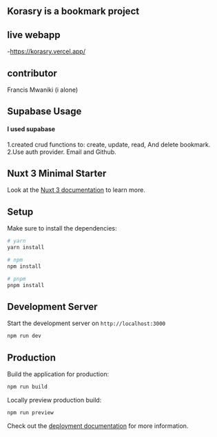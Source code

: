 ## Korasry is a bookmark project

## live webapp 
-https://korasry.vercel.app/

## contributor
 Francis Mwaniki (i alone)
 
## Supabase Usage
#### I used supabase
 1.created crud functions to:
 create,
 update,
 read,
 And delete bookmark.
 2.Use auth provider. Email and Github.

## Nuxt 3 Minimal Starter

Look at the [Nuxt 3 documentation](https://nuxt.com/docs/getting-started/introduction) to learn more.

## Setup

Make sure to install the dependencies:

```bash
# yarn
yarn install

# npm
npm install

# pnpm
pnpm install
```

## Development Server

Start the development server on `http://localhost:3000`

```bash
npm run dev
```

## Production

Build the application for production:

```bash
npm run build
```

Locally preview production build:

```bash
npm run preview
```

Check out the [deployment documentation](https://nuxt.com/docs/getting-started/deployment) for more information.
